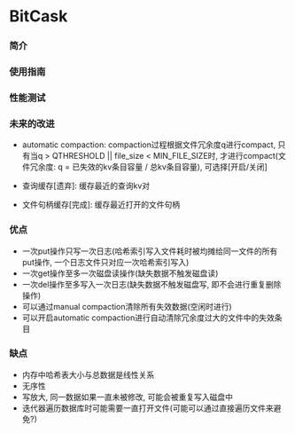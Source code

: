 # BitCask
### 简介
### 使用指南
### 性能测试
### 未来的改进

* automatic compaction: compaction过程根据文件冗余度q进行compact, 只有当q > QTHRESHOLD || file_size < MIN_FILE_SIZE时, 才进行compact(文件冗余度: q = 已失效的kv条目容量 / 总kv条目容量), 可选择[开启/关闭]

* 查询缓存[遗弃]: 缓存最近的查询kv对

* 文件句柄缓存[完成]: 缓存最近打开的文件句柄

### 优点

* 一次put操作只写一次日志(哈希索引写入文件耗时被均摊给同一文件的所有put操作, 一个日志文件只对应一次哈希索引写入)
* 一次get操作至多一次磁盘读操作(缺失数据不触发磁盘读)
* 一次del操作至多写入一次日志(缺失数据不触发磁盘写, 即不会进行重复删除操作)
* 可以通过manual compaction清除所有失效数据(空闲时进行)
* 可以开启automatic compaction进行自动清除冗余度过大的文件中的失效条目

### 缺点

* 内存中哈希表大小与总数据是线性关系
* 无序性
* 写放大, 同一数据如果一直未被修改, 可能会被重复写入磁盘中
* 迭代器遍历数据库时可能需要一直打开文件(可能可以通过直接遍历文件来避免?)
